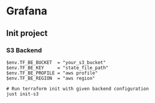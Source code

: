 # Grafana

## Init project

### S3 Backend

```nu
$env.TF_BE_BUCKET  = "your_s3_bucket"
$env.TF_BE_KEY     = "state_file_path"
$env.TF_BE_PROFILE = "aws profile"
$env.TF_BE_REGION  = "aws region"

# Run terraform init with given backend configuration
just init-s3
```
